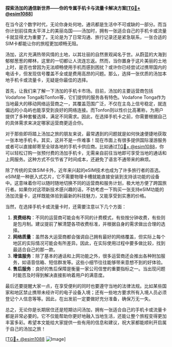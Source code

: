 **探索汤加的通信新世界——你的专属手机卡与流量卡解决方案[[TG💪+ @esim1088](https://t.me/s/esim1088)]**

在当今这个数字时代，无论你身处何地，通讯都是生活中不可或缺的一部分。而当你计划前往南太平洋上的美丽岛国——汤加时，拥有一张适合自己的手机卡或流量卡就显得尤为重要了。无论是为了日常沟通、旅行记录还是紧急联系，一张合适的SIM卡都能让你的旅程更加顺畅无阻。

汤加，这片充满热带风情的土地，以其壮丽的自然景观闻名于世。从蔚蓝的大海到郁郁葱葱的椰林，这里的一切都让人流连忘返。然而，当你置身于这片美丽的土地上时，是否也曾因为无法顺畅使用手机而感到困扰？或许你已经尝试过携带国内的电话卡，但发现信号覆盖不全或是费用高昂的问题。那么，选择一张优质的汤加本地手机卡或流量卡，无疑是你最佳的选择。

首先，让我们来了解一下汤加的手机卡市场。目前，汤加的主要运营商包括Vodafone Tonga和Tonfon等，它们提供的服务各有特色。Vodafone Tonga作为当地最大的移动网络运营商之一，其覆盖范围广泛，不仅在主岛上信号稳定，就连偏远的小岛屿也能享受到良好的网络连接。而Tonfon则以性价比高著称，为用户提供了多种套餐选择，满足不同需求。因此，在选择手机卡之前，你需要根据自己的具体需求来决定哪家运营商更适合你。

对于那些即将踏上汤加之旅的朋友来说，最常遇到的问题就是如何快速便捷地获取一张本地手机卡。其实，这并不是一件难事！现在市面上有很多提供国际漫游服务或者可以直接邮寄至全球各地的手机卡供应商。比如通过[TG💪+ @esim1088](https://t.me/s/esim1088)，你可以轻松订购一张预付费的汤加手机卡，无需亲自前往当地即可享受当地的通话和上网服务。这种方式不仅节省了时间成本，还避免了语言不通带来的麻烦。

除了传统的实体SIM卡外，近年来兴起的eSIM技术也成为了许多旅行者的首选。eSIM是一种嵌入式芯片，它不需要物理卡槽就能直接安装到支持该功能的设备中。这意味着你可以随时随地切换不同的运营商和服务计划，极大地方便了跨国旅行者。如果你对这项新技术感兴趣的话，不妨考虑一下购买一张支持eSIM功能的汤加流量卡，这样既能体验到最新的科技魅力，又能享受到实惠的价格。

当然，在选择手机卡或流量卡时，还需要注意以下几个方面：

1. **资费结构**：不同的运营商可能会有不同的计费模式，有些按分钟收费，有些则是包月制。建议提前了解清楚各项收费标准，并根据自身的需求做出合理的选择。
2. **网络质量**：虽然各大运营商都会强调自己拥有最好的网络覆盖，但实际上每个地区的实际情况可能会有所差异。因此，在实际使用过程中要多做比较，找到最适合自己的那一款。
3. **增值服务**：除了基本的通话和上网功能之外，很多运营商还会推出各种附加服务，如语音信箱、短信群发等。这些小细节往往能够带来意想不到的好体验。
4. **售后服务**：良好的售后保障是衡量一家公司信誉的重要指标之一。当出现问题时能否及时得到解决直接影响着用户的满意度。

最后还要提醒大家一点，在享受便利的同时也要遵守当地的法律法规。比如某些国家和地区禁止携带未经许可的电子设备入境；还有一些地方要求所有入境人员必须登记个人信息等等。因此，在出发前一定要做好充分准备，确保万无一失。

总之，无论你是长期居住还是短期访问汤加，拥有一张适合自己的手机卡或流量卡都是非常必要的。它不仅能帮助你更好地融入当地生活，还能让整个旅程变得更加丰富多彩。希望本文能给大家提供一些有用的信息和建议，祝大家都能顺利开启属于自己的汤加之旅！

[[TG💪+ @esim1088](https://t.me/s/esim1088) ![Image](https://i.postimg.cc/4NQfJmqS/Snipaste-2025-05-13-00-14-12.png)]